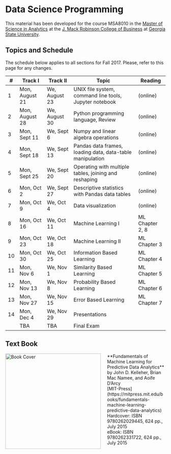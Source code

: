 # Data Science Programming

This material has been developed for the course MSA8010 in the [Master of Science in Analytics](http://robinson.gsu.edu/masters-programs/ms-in-analytics/) at the [J. Mack Robinson College of Business](http://robinson.gsu.edu) at [Georgia State University](http://gsu.edu).

## Topics and Schedule
The schedule below applies to all sections for Fall 2017. Please, refer to this page for any changes.

| # | Track I |  Track II  |  Topic |  Reading |
|--|---------|------------|--------|----------|
|1 | Mon, August 21 | We, August 23 | UNIX file system, command line tools, Jupyter notebook | (online) |
|2 | Mon, August 28 | We, August 30 | Python programming language, Review | (online) |
|3 | Mon, Sept 11 | We, Sept 6 | Numpy and linear algebra operations | (online) |
|4 | Mon, Sept 18 | We, Sept 13 | Pandas data frames, loading data, data-table manipulation | (online) |
|5 | Mon, Sept 25 | We, Sept 20 | Operating with multiple tables, joining and reshaping | (online) |
|6 | Mon, Oct 2 | We, Sept 27 | Descriptive statistics with Pandas data tables | (online) |
|7 | Mon, Oct 9 | We, Oct 4 | Data visualization | (online) |
|8 | Mon, Oct 16 | We, Oct 11 | Machine Learning I | ML Chapter 2, 8 |
|9 | Mon, Oct 23 | We, Oct 18 | Machine Learning II | ML Chapter 3 |
|10 | Mon, Oct 30 | We, Oct 25 | Information Based Learning | ML Chapter 4 |
|11 | Mon, Nov 6 | We, Nov 1 | Similarity Based Learning | ML Chapter 5 |
|12 | Mon, Nov 13 | We, Nov 8 | Probability Based Learning | ML Chapter 6 |
|13 | Mon, Nov 27 | We, Nov 15 | Error Based Learning | ML Chapter 7 |
|14 | Mon, Dec 4 | We, Nov 29 | Presentations |
| | TBA | TBA | Final Exam |

## Text Book

<img src="http://machinelearningbook.com/wp-content/uploads/2015/07/FMLPDA_BookCover.jpg" alt="Book Cover" style="width: 300px; float: left; margin-right: 20px;"/>
**Fundamentals of Machine Learning for Predictive Data Analytics** <br />
by John D. Kelleher, Brian Mac Namee, and Aoife D’Arcy<br />
[MIT-Press](https://mitpress.mit.edu/books/fundamentals-machine-learning-predictive-data-analytics)<br />
Hardcover: ISBN 9780262029445, 624 pp., July 2015<br />
eBook:  ISBN 9780262331722, 624 pp., July 2015
